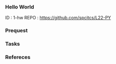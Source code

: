 ### Hello World

ID      : 1-hw
REPO    : https://github.com/spcitcs/L22-PY

### Prequest

### Tasks

### Refereces